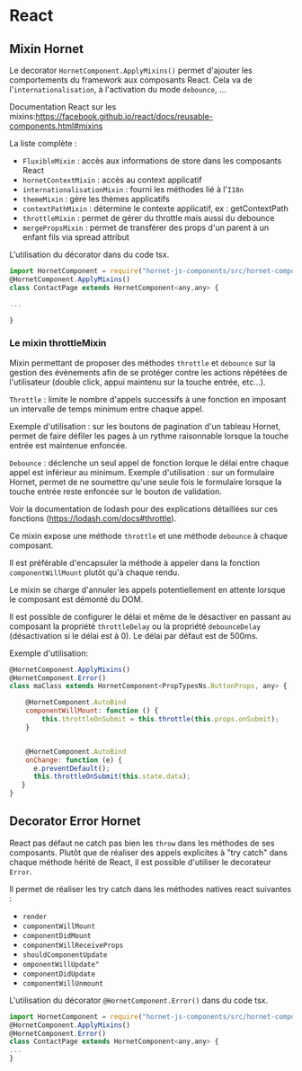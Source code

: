 # React

## Mixin Hornet

Le decorator `HornetComponent.ApplyMixins()` permet d'ajouter les comportements du framework aux composants React. Cela va de l'`internationalisation`, à l'activation du mode `debounce`, ...

Documentation React sur les mixins:https://facebook.github.io/react/docs/reusable-components.html#mixins

La liste complète : 

- `FluxibleMixin` : accès aux informations de store dans les composants React
- `hornetContextMixin` : accès au context applicatif 
- `internationalisationMixin` : fourni les méthodes lié à l'`I18n`
- `themeMixin` : gère les thèmes applicatifs
- `contextPathMixin` : détermine le contexte applicatif, ex : getContextPath
- `throttleMixin` : permet de gérer du throttle mais aussi du debounce
- `mergePropsMixin` : permet de transférer des props d'un parent à un enfant fils via spread attribut

L'utilisation du décorator dans du code tsx.

```javascript
import HornetComponent = require("hornet-js-components/src/hornet-component");
@HornetComponent.ApplyMixins()
class ContactPage extends HornetComponent<any,any> {

...

}
```

### Le mixin throttleMixin

Mixin permettant de proposer des méthodes `throttle` et `debounce` sur la gestion des évènements afin de se protéger contre les actions répétées de l'utilisateur (double click, appui maintenu sur la touche entrée, etc...).

`Throttle` : limite le nombre d'appels successifs à une fonction en imposant un intervalle de temps minimum entre chaque appel.

Exemple d'utilisation : sur les boutons de pagination d'un tableau Hornet, permet de faire défiler les pages à un rythme raisonnable lorsque la touche entrée est maintenue enfoncée.

`Debounce` : déclenche un seul appel de fonction lorque le délai entre chaque appel est inférieur au minimum.
Exemple d'utilisation : sur un formulaire Hornet, permet de ne soumettre qu'une seule fois le formulaire lorsque la touche entrée reste enfoncée sur le bouton de validation. 

Voir la documentation de lodash pour des explications détaillées sur ces fonctions (https://lodash.com/docs#throttle).

Ce mixin expose une méthode `throttle` et une méthode `debounce` à chaque composant.

Il est préférable d'encapsuler la méthode à appeler dans la fonction `componentWillMount` plutôt qu'à chaque rendu.

Le mixin se charge d'annuler les appels potentiellement en attente lorsque le composant est démonté du DOM.

Il est possible de configurer le délai et même de le désactiver en passant au composant la propriété `throttleDelay` ou la propriété `debounceDelay` (désactivation si le délai est à 0). Le délai par défaut est de 500ms.

Exemple d'utilisation:

```javascript
@HornetComponent.ApplyMixins()
@HornetComponent.Error()
class maClass extends HornetComponent<PropTypesNs.ButtonProps, any> {

    @HornetComponent.AutoBind
    componentWillMount: function () {
        this.throttleOnSubmit = this.throttle(this.props.onSubmit);
    }


    @HornetComponent.AutoBind
    onChange: function (e) {
      e.preventDefault();
      this.throttleOnSubmit(this.state.data);
   }
}
```

## Decorator Error Hornet

React pas défaut ne catch pas bien les `throw` dans les méthodes de ses composants. Plutôt que de réaliser des appels explicites à "try catch" dans chaque méthode hérité de React, il est possible d'utiliser le decorateur `Error`. 

Il permet de réaliser les try catch dans les méthodes natives react suivantes : 

- `render`
- `componentWillMount`
- `componentDidMount`
- `componentWillReceiveProps`
- `shouldComponentUpdate`
- `omponentWillUpdate"`
- `componentDidUpdate`
- `componentWillUnmount`

L'utilisation du décorator `@HornetComponent.Error()` dans du code tsx.

```javascript	
import HornetComponent = require("hornet-js-components/src/hornet-component");
@HornetComponent.ApplyMixins()
@HornetComponent.Error()
class ContactPage extends HornetComponent<any,any> {
...
}
```